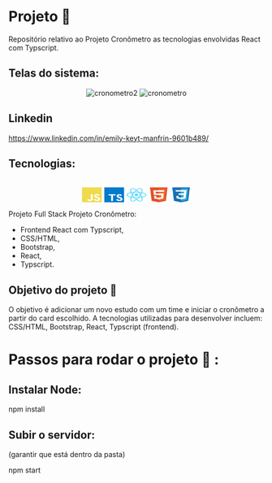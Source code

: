 # Projeto 💼

Repositório relativo ao Projeto Cronômetro as tecnologias envolvidas React com Typscript.  

## Telas do sistema:

<div align="center">
<img width="627"  alt="cronometro2" src="https://user-images.githubusercontent.com/79612116/195956650-e3458164-6ff4-406f-9495-ff59993c7037.PNG">
<img width="627" alt="cronometro" src="https://user-images.githubusercontent.com/79612116/195956575-b4e32e28-c8d2-4d6a-a8d5-2b0d67b91fb3.PNG">
</div>

## Linkedin

https://www.linkedin.com/in/emily-keyt-manfrin-9601b489/


## Tecnologias: 

<div style="display: inline_block theme=radical" align="center"><br>
  <img align="center" alt="M-Js" height="30" width="40"  src="https://raw.githubusercontent.com/devicons/devicon/master/icons/javascript/javascript-plain.svg">
  <img align="center" alt="M-Ts" height="30" width="40" src="https://raw.githubusercontent.com/devicons/devicon/master/icons/typescript/typescript-plain.svg">
  <img align="center" alt="M-React" height="30" width="40" src="https://raw.githubusercontent.com/devicons/devicon/master/icons/react/react-original.svg">
  <img align="center" alt="M-HTML" height="30" width="40" src="https://raw.githubusercontent.com/devicons/devicon/master/icons/html5/html5-original.svg">
  <img align="center" alt="M-CSS" height="30" width="40" src="https://raw.githubusercontent.com/devicons/devicon/master/icons/css3/css3-original.svg">
</div>

Projeto Full Stack Projeto Cronômetro:

- Frontend React com Typscript,
- CSS/HTML,
- Bootstrap,
- React,
- Typscript.

## Objetivo do projeto 📖 

O objetivo é adicionar um novo estudo com um time e iniciar o cronômetro a partir do card escolhido.
A tecnologias utilizadas para desenvolver incluem: CSS/HTML, Bootstrap, React, Typscript (frontend).

# Passos para rodar o projeto 📖 :

## Instalar Node:

npm install

## Subir o servidor:

(garantir que está dentro da pasta)

npm start



